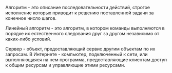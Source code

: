   
Алгоритм - это описание последовательности действий, строгое исполнение которых приводит к решению поставленной задачи 
за конечное число шагов.

Линейный алгоритм - это алгоритм, в котором команды выполняются в порядке их естественного следования друг за другом независимо от каких-либо условий.

Сервер - объект, предоставляющий сервис другим объектам по их запросам. В Интернете - компьютер, подключенный к сети, 
или выполняющаяся на нем программа, предоставляющие клиентам доступ к общим ресурсам и управляющие этими ресурсами.

